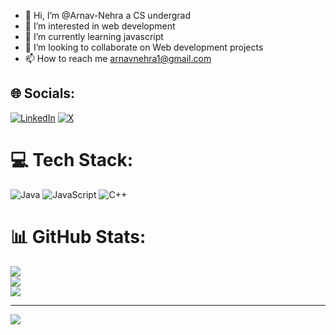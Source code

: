 - 👋 Hi, I’m @Arnav-Nehra a CS undergrad
- 👀 I’m interested in web development
- 🌱 I’m currently learning javascript
- 💞️ I’m looking to collaborate on Web development projects
- 📫 How to reach me arnavnehra1@gmail.com

<!---
Arnav-Nehra/Arnav-Nehra is a ✨ special ✨ repository because its `README.md` (this file) appears on your GitHub profile.
You can click the Preview link to take a look at your changes.
--->
<!---💫 About Me:
🔭 I’m  a CS Undergrad <br>👯 I’m looking to collaborate on Web dev Projects<br>🌱 I’m currently learning Java Script
--->

## 🌐 Socials:
[![LinkedIn](https://img.shields.io/badge/LinkedIn-%230077B5.svg?logo=linkedin&logoColor=white)](https://linkedin.com/in/arnav-nehra) [![X](https://img.shields.io/badge/X-black.svg?logo=X&logoColor=white)](https://x.com/@arnav_nehra_) 

# 💻 Tech Stack:
![Java](https://img.shields.io/badge/java-%23ED8B00.svg?style=for-the-badge&logo=openjdk&logoColor=white) ![JavaScript](https://img.shields.io/badge/javascript-%23323330.svg?style=for-the-badge&logo=javascript&logoColor=%23F7DF1E) ![C++](https://img.shields.io/badge/c++-%2300599C.svg?style=for-the-badge&logo=c%2B%2B&logoColor=white)
# 📊 GitHub Stats:
![](https://github-readme-stats.vercel.app/api?username=Arnav-Nehra&theme=dark&hide_border=false&include_all_commits=true&count_private=false)<br/>
![](https://github-readme-streak-stats.herokuapp.com/?user=Arnav-Nehra&theme=dark&hide_border=false)<br/>
![](https://github-readme-stats.vercel.app/api/top-langs/?username=Arnav-Nehra&theme=dark&hide_border=false&include_all_commits=true&count_private=false&layout=compact)

---
[![](https://visitcount.itsvg.in/api?id=Arnav-Nehra&icon=5&color=3)](https://visitcount.itsvg.in)

<!-- Proudly created with GPRM ( https://gprm.itsvg.in ) -->
